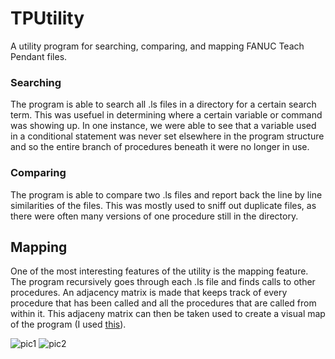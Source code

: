 # TPUtility
A utility program for searching, comparing, and mapping FANUC Teach Pendant files.

### Searching

The program is able to search all .ls files in a directory for a certain search term. This was usefuel in determining where a certain variable or command was showing up. In one instance, we were able to see that a variable used in a conditional statement was never set elsewhere in the program structure and so the entire branch of procedures beneath it were no longer in use.

### Comparing

The program is able to compare two .ls files and report back the line by line similarities of the files. This was mostly used to sniff out duplicate files, as there were often many versions of one procedure still in the directory.

## Mapping

One of the most interesting features of the utility is the mapping feature. The program recursively goes through each .ls file and finds calls to other procedures. An adjacency matrix is made that keeps track of every procedure that has been called and all the procedures that are called from within it. This adjaceny matrix can then be taken used to create a visual map of the program (I used [this](http://graphonline.ru/en/create_graph_by_matrix)). 


![pic1]()
![pic2]()
